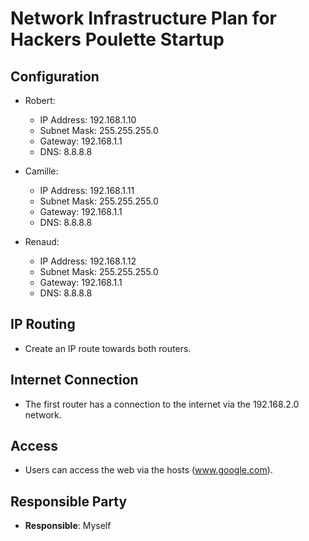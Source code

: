 # Network Infrastructure Plan for Hackers Poulette Startup

## Configuration

- Robert: 
  - IP Address: 192.168.1.10 
  - Subnet Mask: 255.255.255.0 
  - Gateway: 192.168.1.1 
  - DNS: 8.8.8.8

- Camille: 
  - IP Address: 192.168.1.11 
  - Subnet Mask: 255.255.255.0 
  - Gateway: 192.168.1.1 
  - DNS: 8.8.8.8

- Renaud: 
  - IP Address: 192.168.1.12 
  - Subnet Mask: 255.255.255.0 
  - Gateway: 192.168.1.1 
  - DNS: 8.8.8.8

## IP Routing

- Create an IP route towards both routers.

## Internet Connection

- The first router has a connection to the internet via the 192.168.2.0 network.

## Access

- Users can access the web via the hosts (www.google.com).

## Responsible Party

- **Responsible**: Myself
